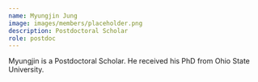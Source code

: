 ```yaml
---
name: Myungjin Jung
image: images/members/placeholder.png
description: Postdoctoral Scholar
role: postdoc
---
```


Myungjin is a Postdoctoral Scholar. He received his PhD from Ohio State University.